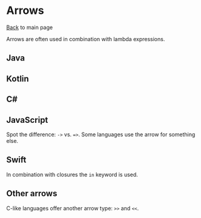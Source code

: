 # Arrows

[Back](README.md) to main page

Arrows are often used in combination with lambda expressions.

## Java

## Kotlin

## C#

## JavaScript

Spot the difference: `->` vs. `=>`. Some languages use the arrow for something else.

## Swift

In combination with closures the `in` keyword is used.

## Other arrows

C-like languages offer another arrow type: `>>` and `<<`.